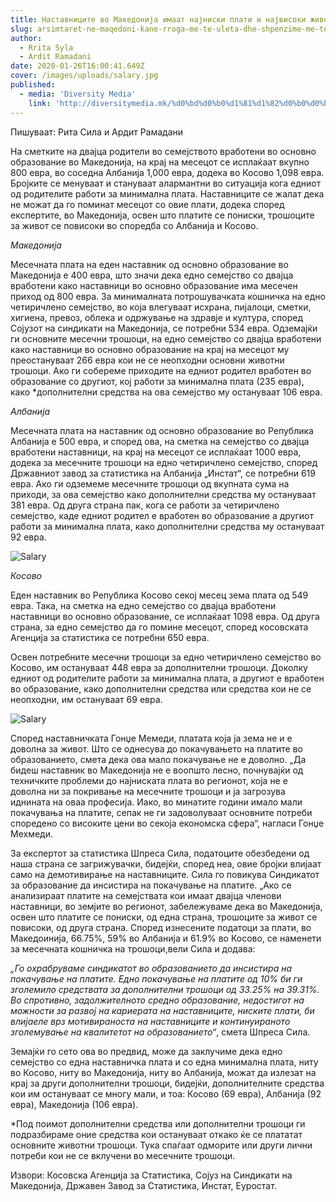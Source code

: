 ```yaml
---
title: Наставниците во Македонија имаат најниски плати и највисоки животни трошоци
slug: arsimtaret-ne-maqedoni-kane-rroga-me-te-uleta-dhe-shpenzime-me-te-larta-per-jetese
author:
  - Rrita Syla
  - Ardit Ramadani
date: 2020-01-26T16:00:41.649Z
cover: /images/uploads/salary.jpg
published:
  - media: 'Diversity Media'
    link: 'http://diversitymedia.mk/%d0%bd%d0%b0%d1%81%d1%82%d0%b0%d0%b2%d0%bd%d0%b8%d1%86%d0%b8%d1%82%d0%b5-%d0%b2%d0%be-%d0%bc%d0%b0%d0%ba%d0%b5%d0%b4%d0%be%d0%bd%d0%b8%d1%98%d0%b0-%d0%b8%d0%bc%d0%b0%d0%b0%d1%82-%d0%bd%d0%b0%d1%98/'
---
```


Пишуваат: Рита Сила и Ардит Рамадани

На сметките на двајца родители во семејството врабoтени во основно образование во Македонија, на крај на месецот се исплаќаат вкупно 800 евра, во соседна Албанија 1,000 евра, додека во Косово 1,098 евра. Бројките се менуваат и стануваат алармантни во ситуација кога едниот од родителите работи за минимална плата. Наставниците се жалат дека не можат да го поминат месецот со овие плати, додека според експертите, во Македонија, освен што платите се пониски, трошоците за живот се повисоки во споредба со Албанија и Косово.

*Македонија*

Месечната плата на еден наставник од основно образование во Македонија е 400 евра, што значи дека едно семејство со двајца вработени како наставници во основно образование има месечен приход од 800 евра. За минималната потрошувачката кошничка на едно четиричлено семејство, во која влегуваат исхрана, пијалоци, сметки, хигиена, превоз, облека и одржување на здравје и култура, според Сојузот на синдикати на Македонија, се потребни 534 евра.
Одземајќи ги основните месечни трошоци, на едно семејство со двајца вработени како наставници во основно образование на крај на месецот му преостануваат 266 евра кои не се неопходни основни животни трошоци.
Ако ги собереме приходите на едниот родител вработен во образование со другиот, кој работи за минимална плата (235 евра), како *дополнителни средства на ова семејство му остануваат 106 евра.

*Албанија*

Месечната плата на наставник од основно образование во Република Албанија е 500 евра, и според ова, на сметка на семејство со двајца вработени наставници, на крај на месецот се исплаќаат 1000 евра, додека за месечните трошоци на едно четиричлено семејство, според Државниот завод за статистика на Албанија „Инстат“, се потребни 619 евра.
Ако ги одземеме месечните трошоци од вкупната сума на приходи, за ова семејство како дополнителни средства му остануваат 381 евра.
Од друга страна пак, кога се работи за четиричлено семејство, каде едниот родител е вработен во образование а другиот работи за минимална плата, како дополнителни средства му остануваат 92 евра.

![Salary](/images/uploads/salary-mk.png)

*Косово*

Еден наставник во Република Косово секој месец зема плата од 549 евра. Така, на сметка на едно семејство со двајца вработени наставници во основно образование, се исплаќаат 1098 евра. Од друга страна, за едно семејство да го помине месецот, според косовската Агенција за статистика се потребни 650 евра.

Освен потребните месечни трошоци за едно четиричлено семејство во Косово, им остануваат 448 евра за дополнителни трошоци.
Доколку едниот од родителите работи за минимална плата, а другиот е вработен во образование, како дополнителни средства или средства кои не се неопходни, им остануваат 69 евра.

![Salary](/images/uploads/salary-mk-2.png)

Според наставничката Гонџе Мемеди, платата која ја зема не и е доволна за живот. Што се однесува до покачувањето на платите во образованието, смета дека ова мало покачување не е доволно.
„Да бидеш наставник во Македонија не е воопшто лесно, почнувајќи од техничките проблеми до најниската плата во регионот, која не е доволна ни за покривање на месечните трошоци и ја загрозува иднината на оваа професија. Иако, во минатите години имало мали покачувања на платите, сепак не ги задоволуваат основните потреби споредено со високите цени во секоја економска сфера“, нагласи Гонџе Мехмеди.

За експертот за статистика Шпреса Сила, податоците обезбедени од наша страна се загрижувачки, бидејќи, според неа, овие бројки влијаат само на демотивирање на наставниците. Сила го повикува Синдикатот за образование да инсистира на покачување на платите.
„Ако се анализираат платите на семејствата кои имаат двајца членови наставници, во земјите во регионот, забележуваме дека во Македонија, освен што платите се пониски, од една страна, трошоците за живот се повисоки, од друга страна. Според изнесените податоци за плати, во Македоинија, 66.75%, 59% во Албанија и 61.9% во Косово, се наменети за месечната кошничка на трошоци,вели Сила и додава:

*„Го охрабруваме синдикатот во образованието да инсистира на покачување на платите. Едно покачување на платите од 10% би ги зголемило средствата за дополнителни трошоци од 33.25% на 39.31%. Во спротивно, задолжителното средно образование, недостигот на можности за развој на кариерата на наставниците, ниските плати, би влијаеле врз мотивираноста на наставниците и континуираното зголемување на квалитетот на образованието“*, смета Шпреса Сила.

Земајќи го сето ова во предвид, може да заклучиме дека едно семејство со една наставничка плата и со една минимална плата, ниту во Косово, ниту во Македонија, ниту во Албанија, можат да излезат на крај за други дополнителни трошоци, бидејќи, дополнителните средства кои им остануваат се многу мали, и тоа: Косово (69 евра), Албанија (92 евра), Македонија (106 евра).

*Под поимот дополнителни средства или дополнителни трошоци ги подразбираме оние средства кои остануваат откако ќе се плататат основните животни трошоци. Тука спаѓаат одморите или други лични потреби кои не се вклучени во месечните трошоци.

Извори: Косовска Агенција за Статистика, Сојуз на Синдикати на Македонија, Државен Завод за Статистика, Инстат, Еуростат.